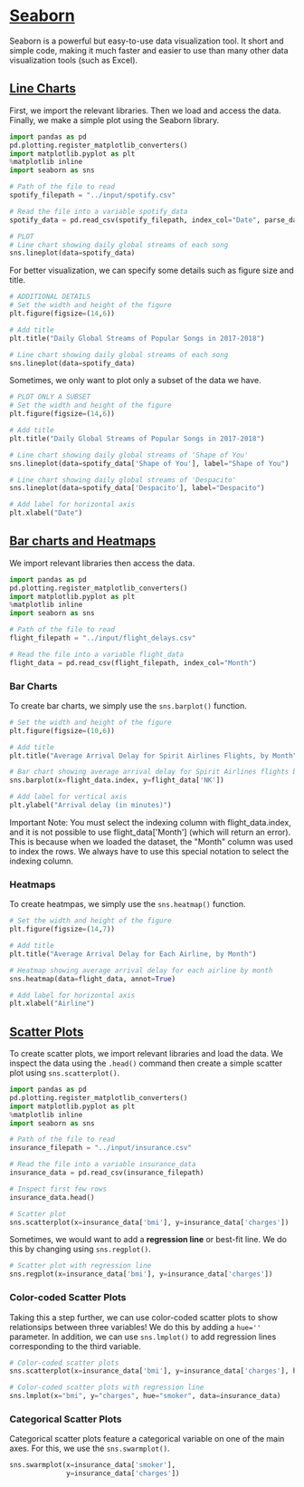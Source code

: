 # [Seaborn](https://seaborn.pydata.org/index.html)
Seaborn is a powerful but easy-to-use data visualization tool. It short and simple code, making it much faster and easier to use than many other data visualization tools (such as Excel).

## [Line Charts](https://www.kaggle.com/code/alexisbcook/line-charts/tutorial)
First, we import the relevant libraries. Then we load and access the data. Finally, we make a simple plot using the Seaborn library.
```python
import pandas as pd
pd.plotting.register_matplotlib_converters()
import matplotlib.pyplot as plt
%matplotlib inline
import seaborn as sns

# Path of the file to read
spotify_filepath = "../input/spotify.csv"

# Read the file into a variable spotify_data
spotify_data = pd.read_csv(spotify_filepath, index_col="Date", parse_dates=True)

# PLOT
# Line chart showing daily global streams of each song 
sns.lineplot(data=spotify_data)
```

For better visualization, we can specify some details such as figure size and title.

```python
# ADDITIONAL DETAILS
# Set the width and height of the figure
plt.figure(figsize=(14,6))

# Add title
plt.title("Daily Global Streams of Popular Songs in 2017-2018")

# Line chart showing daily global streams of each song 
sns.lineplot(data=spotify_data)
```

Sometimes, we only want to plot only a subset of the data we have.
```python
# PLOT ONLY A SUBSET
# Set the width and height of the figure
plt.figure(figsize=(14,6))

# Add title
plt.title("Daily Global Streams of Popular Songs in 2017-2018")

# Line chart showing daily global streams of 'Shape of You'
sns.lineplot(data=spotify_data['Shape of You'], label="Shape of You")

# Line chart showing daily global streams of 'Despacito'
sns.lineplot(data=spotify_data['Despacito'], label="Despacito")

# Add label for horizontal axis
plt.xlabel("Date")
```

## [Bar charts and Heatmaps](https://www.kaggle.com/code/alexisbcook/bar-charts-and-heatmaps/tutorial)
We import relevant libraries then access the data.
```python
import pandas as pd
pd.plotting.register_matplotlib_converters()
import matplotlib.pyplot as plt
%matplotlib inline
import seaborn as sns

# Path of the file to read
flight_filepath = "../input/flight_delays.csv"

# Read the file into a variable flight_data
flight_data = pd.read_csv(flight_filepath, index_col="Month")
```

### Bar Charts
To create bar charts, we simply use the `sns.barplot()` function.
```python
# Set the width and height of the figure
plt.figure(figsize=(10,6))

# Add title
plt.title("Average Arrival Delay for Spirit Airlines Flights, by Month")

# Bar chart showing average arrival delay for Spirit Airlines flights by month
sns.barplot(x=flight_data.index, y=flight_data['NK'])

# Add label for vertical axis
plt.ylabel("Arrival delay (in minutes)")
```
Important Note: You must select the indexing column with flight_data.index, and it is not possible to use flight_data['Month'] (which will return an error). This is because when we loaded the dataset, the "Month" column was used to index the rows. We always have to use this special notation to select the indexing column.

### Heatmaps
To create heatmpas, we simply use the `sns.heatmap()` function.
```python 
# Set the width and height of the figure
plt.figure(figsize=(14,7))

# Add title
plt.title("Average Arrival Delay for Each Airline, by Month")

# Heatmap showing average arrival delay for each airline by month
sns.heatmap(data=flight_data, annot=True)

# Add label for horizontal axis
plt.xlabel("Airline")
```

## [Scatter Plots](https://www.kaggle.com/code/alexisbcook/scatter-plots)
To create scatter plots, we import relevant libraries and load the data. We inspect the data using the `.head()` command then create a simple scatter plot using `sns.scatterplot()`.
```python
import pandas as pd
pd.plotting.register_matplotlib_converters()
import matplotlib.pyplot as plt
%matplotlib inline
import seaborn as sns

# Path of the file to read
insurance_filepath = "../input/insurance.csv"

# Read the file into a variable insurance_data
insurance_data = pd.read_csv(insurance_filepath)

# Inspect first few rows
insurance_data.head()

# Scatter plot
sns.scatterplot(x=insurance_data['bmi'], y=insurance_data['charges'])
```

Sometimes, we would want to add a **regression line** or best-fit line. We do this by changing using `sns.regplot()`.
```python
# Scatter plot with regression line
sns.regplot(x=insurance_data['bmi'], y=insurance_data['charges'])
```

### Color-coded Scatter Plots
Taking this a step further, we can use color-coded scatter plots to show relationsips between three variables! We do this by adding a `hue=''` parameter. In addition, we can use `sns.lmplot()` to add regression lines corresponding to the third variable.
```python
# Color-coded scatter plots
sns.scatterplot(x=insurance_data['bmi'], y=insurance_data['charges'], hue=insurance_data['smoker'])

# Color-coded scatter plots with regression line 
sns.lmplot(x="bmi", y="charges", hue="smoker", data=insurance_data)
```

### Categorical Scatter Plots
Categorical scatter plots feature a categorical variable on one of the main axes. For this, we use the `sns.swarmplot()`.
```python
sns.swarmplot(x=insurance_data['smoker'],
              y=insurance_data['charges'])
```

